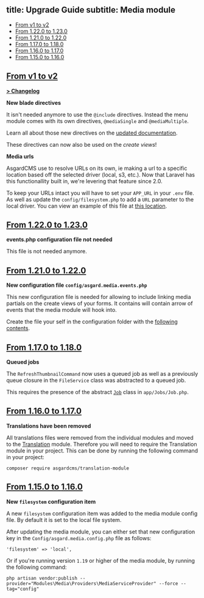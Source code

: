 title: Upgrade Guide
subtitle: Media module
-------

- [From v1 to v2](#upgrade-2.0)
- [From 1.22.0 to 1.23.0](#upgrade-1.23.0)
- [From 1.21.0 to 1.22.0](#upgrade-1.22.0)
- [From 1.17.0 to 1.18.0](#upgrade-1.18.0)
- [From 1.16.0 to 1.17.0](#upgrade-1.17.0)
- [From 1.15.0 to 1.16.0](#upgrade-1.16.0)

## <a name="upgrade-2.0" class="anchor" href="#upgrade-2.0">From v1 to **v2**</a>

**[> Changelog](https://github.com/AsgardCms/Media/blob/2.0/changelog.yml)**

**New blade directives**

It isn't needed anymore to use the `@include` directives. Instead the menu module comes with its own directives, `@mediaSingle` and `@mediaMultiple`.

Learn all about those new directives on the [updated documentation](https://asgardcms.com/docs/v2/media-module/linking-media-to-entities).

These directives can now also be used on the *create views*!

**Media urls**

AsgardCMS use to resolve URLs on its own, ie making a url to a specific location based off the selected driver (local, s3, etc.). Now that Laravel has this functionallity built in, we're levering that feature since 2.0. 

To keep your URLs intact you will have to set your `APP_URL` in your `.env` file. As well as update the `config/filesystem.php` to add a `URL` parameter to the local driver.
You can view an example of this file at [this location](https://github.com/AsgardCms/Platform/blob/2.0/config/filesystems.php#L59).


## <a name="upgrade-1.23.0" class="anchor" href="#upgrade-1.23.0">From 1.22.0 to **1.23.0**</a>

**events.php configuration file not needed**

This file is not needed anymore.


## <a name="upgrade-1.22.0" class="anchor" href="#upgrade-1.22.0">From 1.21.0 to **1.22.0**</a>

**New configuration file `config/asgard.media.events.php`**

This new configuration file is needed for allowing to include linking media partials on the create views of your forms. It contains will contain arrow of events that the media module will hook into. 

Create the file your self in the configuration folder with the [following contents](https://github.com/AsgardCms/Media/blob/master/Config/events.php).



## <a name="upgrade-1.18.0" class="anchor" href="#upgrade-1.18.0">From 1.17.0 to **1.18.0**</a>

**Queued jobs**

The `RefreshThumbnailCommand` now uses a queued job as well as a previously queue closure in the `FileService` class was abstracted to a queued job. 

This requires the presence of the abstract [`Job`](https://github.com/AsgardCms/Platform/blob/master/app/Jobs/Job.php) class in `app/Jobs/Job.php`.


## <a name="upgrade-1.17.0" class="anchor" href="#upgrade-1.17.0">From 1.16.0 to **1.17.0**</a>

**Translations have been removed**

All translations files were removed from the individual modules and moved to the [Translation](https://github.com/AsgardCms/Translation) module. Therefore you will need to require the Translation module in your project. This can be done by running the following command in your project:

``` .language-bash
composer require asgardcms/translation-module
```

## <a name="upgrade-1.16.0" class="anchor" href="#upgrade-1.16.0">From 1.15.0 to **1.16.0**</a>

**New `filesystem` configuration item**

A new `filesystem` configuration item was added to the media module config file. By default it is set to the local file system.

After updating the media module, you can either set that new configuration key in the `Config/asgard.media.config.php` file as follows:


``` .language-php
'filesystem' => 'local',
```

Or if you're running version `1.19` or higher of the media module, by running the following command:

``` .language-bash
php artisan vendor:publish --provider="Modules\Media\Providers\MediaServiceProvider" --force --tag="config"
```
